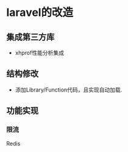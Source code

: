 # laravel的改造
## 集成第三方库
- xhprof性能分析集成

## 结构修改
- 添加Library/Function代码，且实现自动加载.

## 功能实现
### 限流
Redis